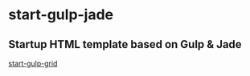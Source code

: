 # start-gulp-jade
## Startup HTML template based on Gulp & Jade
<a href="http://mokusm.github.io/start-template/start-gulp-jade/index.html">start-gulp-grid</a>
